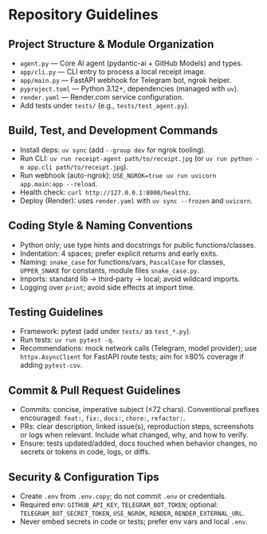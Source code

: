 # Repository Guidelines

## Project Structure & Module Organization
- `agent.py` — Core AI agent (pydantic-ai + GitHub Models) and types.
- `app/cli.py` — CLI entry to process a local receipt image.
- `app/main.py` — FastAPI webhook for Telegram bot, ngrok helper.
- `pyproject.toml` — Python 3.12+, dependencies (managed with `uv`).
- `render.yaml` — Render.com service configuration.
- Add tests under `tests/` (e.g., `tests/test_agent.py`).

## Build, Test, and Development Commands
- Install deps: `uv sync` (add `--group dev` for ngrok tooling).
- Run CLI: `uv run receipt-agent path/to/receipt.jpg` (or `uv run python -m app.cli path/to/receipt.jpg`).
- Run webhook (auto-ngrok): `USE_NGROK=true uv run uvicorn app.main:app --reload`.
- Health check: `curl http://127.0.0.1:8000/healthz`.
- Deploy (Render): uses `render.yaml` with `uv sync --frozen` and `uvicorn`.

## Coding Style & Naming Conventions
- Python only; use type hints and docstrings for public functions/classes.
- Indentation: 4 spaces; prefer explicit returns and early exits.
- Naming: `snake_case` for functions/vars, `PascalCase` for classes, `UPPER_SNAKE` for constants, module files `snake_case.py`.
- Imports: standard lib → third‑party → local; avoid wildcard imports.
- Logging over `print`; avoid side effects at import time.

## Testing Guidelines
- Framework: pytest (add under `tests/` as `test_*.py`).
- Run tests: `uv run pytest -q`.
- Recommendations: mock network calls (Telegram, model provider); use `httpx.AsyncClient` for FastAPI route tests; aim for ≥80% coverage if adding `pytest-cov`.

## Commit & Pull Request Guidelines
- Commits: concise, imperative subject (≤72 chars). Conventional prefixes encouraged: `feat:`, `fix:`, `docs:`, `chore:`, `refactor:`.
- PRs: clear description, linked issue(s), reproduction steps, screenshots or logs when relevant. Include what changed, why, and how to verify.
- Ensure: tests updated/added, docs touched when behavior changes, no secrets or tokens in code, logs, or diffs.

## Security & Configuration Tips
- Create `.env` from `.env.copy`; do not commit `.env` or credentials.
- Required env: `GITHUB_API_KEY`, `TELEGRAM_BOT_TOKEN`; optional: `TELEGRAM_BOT_SECRET_TOKEN`, `USE_NGROK`, `RENDER`, `RENDER_EXTERNAL_URL`.
- Never embed secrets in code or tests; prefer env vars and local `.env`.
